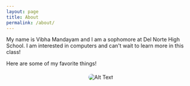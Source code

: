 ```yaml
---
layout: page
title: About
permalink: /about/
---
```


My name is Vibha Mandayam and I am a sophomore at Del Norte High School. I am interested in computers and can't wait to learn more in this class! 

Here are some of my favorite things!
<div style="text-align: center; margin-top: 20px;">
    <img src="https://docs.google.com/drawings/d/e/2PACX-1vQVRanGxsjYlU_dlZvHuuu_76MLIOqTAGBSSeT4AHFB60ZGs80awgc43acBLcFOZuKv8WLTIsFIq1b-/pub?w=960&amp;h=720" alt="Alt Text" style="border-radius: 10px; max-width: 100%;">
</div>

